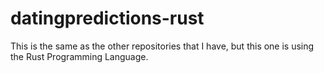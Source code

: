 # datingpredictions-rust
This is the same as the other repositories that I have, but this one is using the Rust Programming Language.
